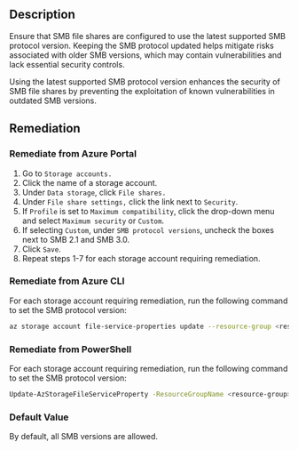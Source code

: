 ## Description

Ensure that SMB file shares are configured to use the latest supported SMB protocol version. Keeping the SMB protocol updated helps mitigate risks associated with older SMB versions, which may contain vulnerabilities and lack essential security controls.

Using the latest supported SMB protocol version enhances the security of SMB file shares by preventing the exploitation of known vulnerabilities in outdated SMB versions.

## Remediation

### Remediate from Azure Portal

1. Go to `Storage accounts.`
2. Click the name of a storage account.
3. Under `Data storage`, click `File shares.`
4. Under `File share settings,` click the link next to `Security`.
5. If `Profile` is set to `Maximum compatibility`, click the drop-down menu and select `Maximum security` or `Custom`.
6. If selecting `Custom`, under `SMB protocol versions`, uncheck the boxes next to SMB 2.1 and SMB 3.0.
7. Click `Save`.
8. Repeat steps 1-7 for each storage account requiring remediation.

### Remediate from Azure CLI

For each storage account requiring remediation, run the following command to set the SMB protocol version:

```bash
az storage account file-service-properties update --resource-group <resourcegroup> --account-name <storage-account> --versions SMB3.1.1
```

### Remediate from PowerShell

For each storage account requiring remediation, run the following command to set the SMB protocol version:

```bash
Update-AzStorageFileServiceProperty -ResourceGroupName <resource-group> -StorageAccountName <storage-account> -SmbProtocolVersion SMB3.1.1
```

### Default Value

By default, all SMB versions are allowed.
